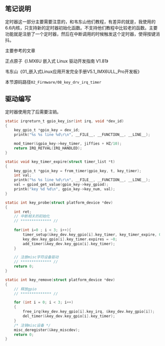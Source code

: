 ## 笔记说明

定时器这一部分主要需要注意的，和韦东山他们教程，有差异的就是，我使用的6.6内核，只支持新的定时器初始化函数。不支持他们教程中比较老的函数。主要功能就是注册了一个定时器，然后在中断调用的时候触发这个定时器，使得按键消抖。

主要参考的文章

正点原子《I.MX6U 嵌入式 Linux 驱动开发指南 V1.81》

韦东山《01_嵌入式Linux应用开发完全手册V5.1_IMX6ULL_Pro开发板》

本节源码路径`02_Firmware/08_key_drv_irq_timer`

## 驱动编写

定时器使用完了后需要注销。

```C
static irqreturn_t gpio_key_isr(int irq, void *dev_id)
{
    key_gpio_t *gpio_key = dev_id;
    printk("%s %s line %d\r\n", __FILE__, __FUNCTION__, __LINE__);

    mod_timer(&gpio_key->key_timer, jiffies + HZ/10);    
    return IRQ_RETVAL(IRQ_HANDLED);
}

static void key_timer_expire(struct timer_list *t)
{
    key_gpio_t *gpio_key = from_timer(gpio_key, t, key_timer);
    int val;
    printk("%s %s line %d\r\n", __FILE__, __FUNCTION__, __LINE__);
    val = gpiod_get_value(gpio_key->key_gpiod);
    printk("key %d %d\n", gpio_key->key_num, val);      
}

static int key_probe(struct platform_device *dev)
{  
    int ret;
    // 中断相关的初始化
	// ************** //
	
    for(int i=0 ; i < 3; i++){
        timer_setup(&key_dev.key_gpio[i].key_timer, key_timer_expire, 0);
        key_dev.key_gpio[i].key_timer.expires = ~0;
        add_timer(&key_dev.key_gpio[i].key_timer);
    }

    // 注册misc字符设备驱动
	// ************** //
    return 0;
}

static int key_remove(struct platform_device *dev)
{
    // 释放gpio
	// ************** //

    for (int i = 0; i < 3; i++)
    {
        free_irq(key_dev.key_gpio[i].key_irq, &key_dev.key_gpio[i]);
        del_timer(&key_dev.key_gpio[i].key_timer);
    }
    /* 注销misc设备 */
    misc_deregister(&key_miscdev);
    return 0;
}
```